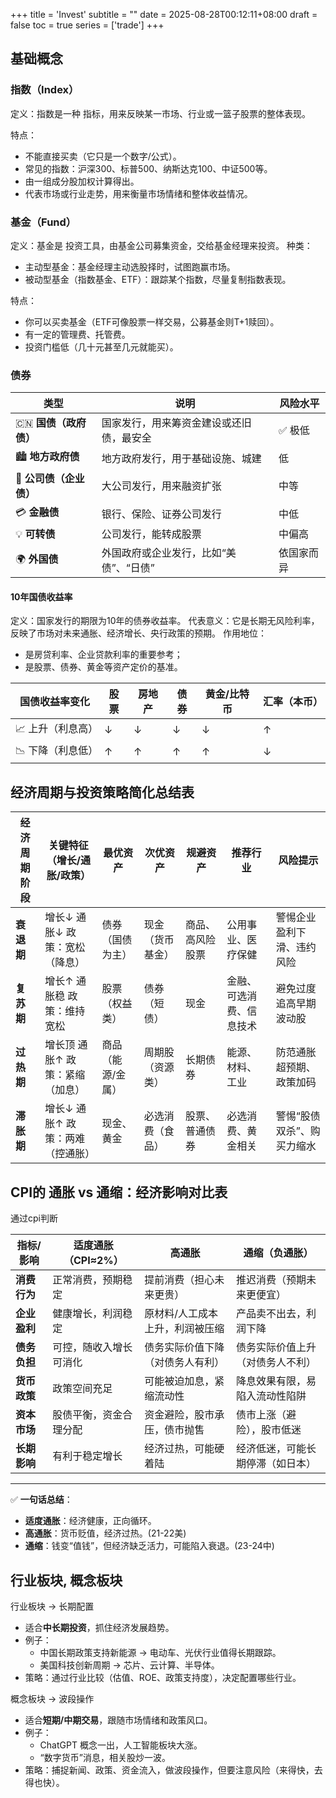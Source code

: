 +++
title = 'Invest'
subtitle = ""
date = 2025-08-28T00:12:11+08:00
draft = false
toc = true
series = ['trade']
+++

## 基础概念

### 指数（Index）

定义：指数是一种 指标，用来反映某一市场、行业或一篮子股票的整体表现。

特点：
- 不能直接买卖（它只是一个数字/公式）。
- 常见的指数：沪深300、标普500、纳斯达克100、中证500等。
- 由一组成分股加权计算得出。
- 代表市场或行业走势，用来衡量市场情绪和整体收益情况。

### 基金（Fund）

定义：基金是 投资工具，由基金公司募集资金，交给基金经理来投资。
种类：
- 主动型基金：基金经理主动选股择时，试图跑赢市场。
- 被动型基金（指数基金、ETF）：跟踪某个指数，尽量复制指数表现。

特点：
- 你可以买卖基金（ETF可像股票一样交易，公募基金则T+1赎回）。
- 有一定的管理费、托管费。
- 投资门槛低（几十元甚至几元就能买）。

### 债券

| 类型               | 说明                    | 风险水平  |
| ---------------- | --------------------- | ----- |
| 🇨🇳 **国债（政府债）** | 国家发行，用来筹资金建设或还旧债，最安全  | ✅ 极低  |
| 🏙️ **地方政府债**    | 地方政府发行，用于基础设施、城建      | 低     |
| 🏢 **公司债（企业债）**  | 大公司发行，用来融资扩张          | 中等    |
| 💳 **金融债**       | 银行、保险、证券公司发行          | 中低    |
| 💡 **可转债**       | 公司发行，能转成股票            | 中偏高   |
| 🌍 **外国债**       | 外国政府或企业发行，比如“美债”、“日债” | 依国家而异 |


#### 10年国债收益率

定义：国家发行的期限为10年的债券收益率。
代表意义：它是长期无风险利率，反映了市场对未来通胀、经济增长、央行政策的预期。
作用地位：
- 是房贷利率、企业贷款利率的重要参考；
- 是股票、债券、黄金等资产定价的基准。


| 国债收益率变化 | 股票 | 房地产 | 债券 | 黄金/比特币 | 汇率（本币） |
|----------------|--------|----------|--------|----------------|----------------|
| 📈 上升（利息高） | ↓ | ↓ | ↓ | ↓ | ↑ |
| 📉 下降（利息低） | ↑ | ↑ | ↑ | ↑ | ↓ |


<!-- 
| 国债收益率变化 | 股票 (像树苗) | 房地产 (买房贷款) | 债券 (还钱的票) | 黄金/比特币 (宝物) | 汇率 (钱的人气) |
|----------------|----------------|--------------------|------------------|--------------------|----------------|
| 📈 上升（利息高） | 钱更想放国债，股票少人买，跌 | 贷款变贵，买房少，跌 | 新票利息更高，旧票变便宜 | 国债更香，宝物没人要，跌 | 外国人来投资，本币升值 |
| 📉 下降（利息低） | 钱不想放国债，买股票多，涨 | 贷款变便宜，买房多，涨 | 新票利息低，旧票更值钱 | 国债不香，宝物更受欢迎，涨 | 钱流出去，本币贬值 |
 -->


## 经济周期与投资策略简化总结表

| 经济周期阶段 | 关键特征（增长/通胀/政策）       | 最优资产          | 次优资产         | 规避资产         | 推荐行业                 | 风险提示                   |
| ------------ | -------------------------------- | ----------------- | ---------------- | ---------------- | ------------------------ | -------------------------- |
| **衰退期**   | 增长↓ 通胀↓ 政策：宽松（降息）   | 债券（国债为主）  | 现金（货币基金） | 商品、高风险股票 | 公用事业、医疗保健       | 警惕企业盈利下滑、违约风险 |
| **复苏期**   | 增长↑ 通胀稳 政策：维持宽松      | 股票（权益类）    | 债券（短债）     | 现金             | 金融、可选消费、信息技术 | 避免过度追高早期波动股     |
| **过热期**   | 增长顶 通胀↑ 政策：紧缩（加息）  | 商品（能源/金属） | 周期股（资源类） | 长期债券         | 能源、材料、工业         | 防范通胀超预期、政策加码   |
| **滞胀期**   | 增长↓ 通胀↑ 政策：两难（控通胀） | 现金、黄金        | 必选消费（食品） | 股票、普通债券   | 必选消费、黄金相关       | 警惕“股债双杀”、购买力缩水 |




## CPI的 通胀 vs 通缩：经济影响对比表

通过cpi判断

| 指标/影响    | 适度通胀（CPI≈2%）   | 高通胀              | 通缩（负通胀）          |
| -------- | ----------- | ---------------- | ---------------- |
| **消费行为** | 正常消费，预期稳定   | 提前消费（担心未来更贵）     | 推迟消费（预期未来更便宜）    |
| **企业盈利** | 健康增长，利润稳定   | 原材料/人工成本上升，利润被压缩 | 产品卖不出去，利润下降      |
| **债务负担** | 可控，随收入增长可消化 | 债务实际价值下降（对债务人有利） | 债务实际价值上升（对债务人不利） |
| **货币政策** | 政策空间充足      | 可能被迫加息，紧缩流动性     | 降息效果有限，易陷入流动性陷阱  |
| **资本市场** | 股债平衡，资金合理分配 | 资金避险，股市承压，债市抛售   | 债市上涨（避险），股市低迷    |
| **长期影响** | 有利于稳定增长     | 经济过热，可能硬着陆       | 经济低迷，可能长期停滞（如日本） |

---

✅ **一句话总结**：

* **适度通胀**：经济健康，正向循环。
* **高通胀**：货币贬值，经济过热。(21-22美)
* **通缩**：钱变“值钱”，但经济缺乏活力，可能陷入衰退。(23-24中)


## 行业板块, 概念板块

行业板块 → 长期配置

- 适合**中长期投资**，抓住经济发展趋势。
- 例子：
  - 中国长期政策支持新能源 → 电动车、光伏行业值得长期跟踪。
  - 美国科技创新周期 → 芯片、云计算、半导体。
- 策略：通过行业比较（估值、ROE、政策支持度），决定配置哪些行业。

概念板块 → 波段操作
- 适合**短期/中期交易**，跟随市场情绪和政策风口。
- 例子：
  - ChatGPT 概念一出，人工智能板块大涨。
  - “数字货币”消息，相关股炒一波。
- 策略：捕捉新闻、政策、资金流入，做波段操作，但要注意风险（来得快，去得也快）。

